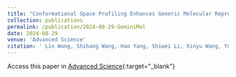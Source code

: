 ```yaml
---
title: "Conformational Space Profiling Enhances Generic Molecular Representation for AI-Powered Ligand-Based Drug Discovery"
collection: publications
permalink: /publication/2024-08-29-GeminiMol
date: 2024-08-29
venue: 'Advanced Science'
citation: ' Lin Wang, Shihang Wang, Hao Yang, Shiwei Li, Xinyu Wang, Yongqi Zhou, Siyuan Tian, Lu Liu, and Fang Bai, &quot;Conformational Space Profiling Enhances Generic Molecular Representation for AI-Powered Ligand-Based Drug Discovery.&quot; Advanced Science, 2024.'
---
```

Access this paper in [Advanced Science](https://advanced.onlinelibrary.wiley.com/doi/full/10.1002/advs.202403998){:target="_blank"}
